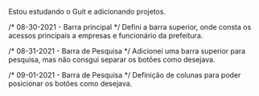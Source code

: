 Estou estudando o Guit e adicionando projetos.

 /* 08-30-2021 - Barra principal */
Defini a barra superior, onde consta os acessos principais a empresas e funcionário da prefeitura.

 /* 08-31-2021 - Barra de Pesquisa */
 Adicionei uma barra superior para pesquisa, mas não consgui separar os botões como desejava.

 /* 09-01-2021 - Barra de Pesquisa */
 Definição de colunas para poder posicionar os botões como desejava.